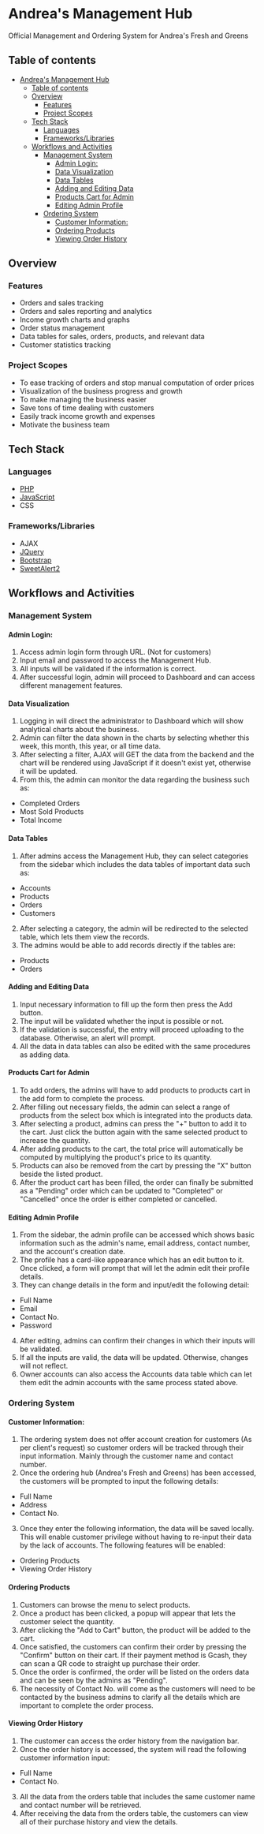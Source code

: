 # Andrea's Management Hub

Official Management and Ordering System for Andrea's Fresh and Greens

## Table of contents

- [Andrea's Management Hub](#andreas-management-hub)
  - [Table of contents](#table-of-contents)
  - [Overview](#overview)
    - [Features](#features)
    - [Project Scopes](#project-scopes)
  - [Tech Stack](#tech-stack)
    - [Languages](#languages)
    - [Frameworks/Libraries](#frameworkslibraries)
  - [Workflows and Activities](#workflows-and-activities)
    - [Management System](#management-system)
      - [Admin Login:](#admin-login)
      - [Data Visualization](#data-visualization)
      - [Data Tables](#data-tables)
      - [Adding and Editing Data](#adding-and-editing-data)
      - [Products Cart for Admin](#products-cart-for-admin)
      - [Editing Admin Profile](#editing-admin-profile)
    - [Ordering System](#ordering-system)
      - [Customer Information:](#customer-information)
      - [Ordering Products](#ordering-products)
      - [Viewing Order History](#viewing-order-history)

## Overview

### Features
- Orders and sales tracking
- Orders and sales reporting and analytics
- Income growth charts and graphs
- Order status management
- Data tables for sales, orders, products, and relevant data
- Customer statistics tracking

### Project Scopes
- To ease tracking of orders and stop manual computation of order prices
- Visualization of the business progress and growth
- To make managing the business easier
- Save tons of time dealing with customers
- Easily track income growth and expenses
- Motivate the business team

## Tech Stack

### Languages
- [PHP](https://www.php.net/)
- [JavaScript](https://www.javascript.com/)
- CSS

### Frameworks/Libraries
- AJAX
- [JQuery](https://jquery.com/)
- [Bootstrap](https://getbootstrap.com/)
- [SweetAlert2](https://sweetalert2.github.io/)

## Workflows and Activities

### Management System

#### Admin Login:

1. Access admin login form through URL. (Not for customers)
2. Input email and password to access the Management Hub.
3. All inputs will be validated if the information is correct.
4. After successful login, admin will proceed to Dashboard and can access different management features.

#### Data Visualization

1. Logging in will direct the administrator to Dashboard which will show analytical charts about the business.
2. Admin can filter the data shown in the charts by selecting whether this week, this month, this year, or all time data.
3. After selecting a filter, AJAX will GET the data from the backend and the chart will be rendered using JavaScript if it doesn't exist yet, otherwise it will be updated.
4. From this, the admin can monitor the data regarding the business such as:
  - Completed Orders
  - Most Sold Products
  - Total Income

#### Data Tables

1. After admins access the Management Hub, they can select categories from the sidebar which includes the data tables of important data such as:
  - Accounts
  - Products
  - Orders
  - Customers
2. After selecting a category, the admin will be redirected to the selected table, which lets them view the records.
3. The admins would be able to add records directly if the tables are:
  - Products
  - Orders

#### Adding and Editing Data

1. Input necessary information to fill up the form then press the Add button.
2. The input will be validated whether the input is possible or not.
3. If the validation is successful, the entry will proceed uploading to the database. Otherwise, an alert will prompt.
4. All the data in data tables can also be edited with the same procedures as adding data.

#### Products Cart for Admin

1. To add orders, the admins will have to add products to products cart in the add form to complete the process.
2. After filling out necessary fields, the admin can select a range of products from the select box which is integrated into the products data.
3. After selecting a product, admins can press the "+" button to add it to the cart. Just click the button again with the same selected product to increase the quantity.
4. After adding products to the cart, the total price will automatically be computed by multiplying the product's price to its quantity.
5. Products can also be removed from the cart by pressing the "X" button beside the listed product.
6. After the product cart has been filled, the order can finally be submitted as a "Pending" order which can be updated to "Completed" or "Cancelled" once the order is either completed or cancelled.

#### Editing Admin Profile

1. From the sidebar, the admin profile can be accessed which shows basic information such as the admin's name, email address, contact number, and the account's creation date.
2. The profile has a card-like appearance which has an edit button to it. Once clicked, a form will prompt that will let the admin edit their profile details.
3. They can change details in the form and input/edit the following detail:
  - Full Name
  - Email
  - Contact No.
  - Password
4. After editing, admins can confirm their changes in which their inputs will be validated.
5. If all the inputs are valid, the data will be updated. Otherwise, changes will not reflect.
6. Owner accounts can also access the Accounts data table which can let them edit the admin accounts with the same process stated above.

### Ordering System

#### Customer Information:

1. The ordering system does not offer account creation for customers (As per client's request) so customer orders will be tracked through their input information. Mainly through the customer name and contact number.
2. Once the ordering hub (Andrea's Fresh and Greens) has been accessed, the customers will be prompted to input the following details:
  - Full Name
  - Address
  - Contact No.
3. Once they enter the following information, the data will be saved locally. This will enable customer privilege without having to re-input their data by the lack of accounts. The following features will be enabled:
  - Ordering Products
  - Viewing Order History

#### Ordering Products

1. Customers can browse the menu to select products.
2. Once a product has been clicked, a popup will appear that lets the customer select the quantity.
3. After clicking the "Add to Cart" button, the product will be added to the cart.
4. Once satisfied, the customers can confirm their order by pressing the "Confirm" button on their cart. If their payment method is Gcash, they can scan a QR code to straight up purchase their order.
5. Once the order is confirmed, the order will be listed on the orders data and can be seen by the admins as "Pending".
6. The necessity of Contact No. will come as the customers will need to be contacted by the business admins to clarify all the details which are important to complete the order process.

#### Viewing Order History

1. The customer can access the order history from the navigation bar.
2. Once the order history is accessed, the system will read the following customer information input:
  - Full Name
  - Contact No.
3. All the data from the orders table that includes the same customer name and contact number will be retrieved.
4. After receiving the data from the orders table, the customers can view all of their purchase history and view the details.